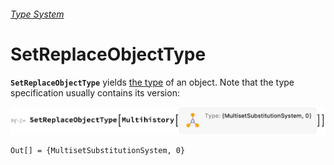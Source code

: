 ###### [Type System](README.md)

# SetReplaceObjectType

**`SetReplaceObjectType`** yields [the type](/Documentation/Types/README.md) of an object. Note that the type
specification usually contains its version:

<img src="/Documentation/Images/SetReplaceObjectTypeOfMultihistory.png" width="673.2">

```wl
Out[] = {MultisetSubstitutionSystem, 0}
```
